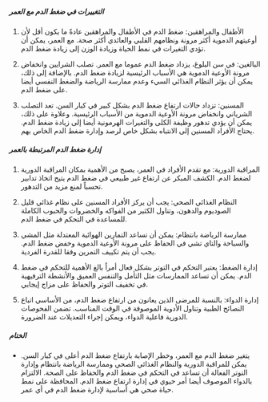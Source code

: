 ##### التغييرات في ضغط الدم مع العمر

1. الأطفال والمراهقين: ضغط الدم في الأطفال والمراهقين عادةً ما يكون أقل لأن أوعيتهم الدموية أكثر مرونة ونظامهم القلبي والعائدي أكثر صحة. مع العمر، يمكن أن تؤدي التغيرات في نمط الحياة وزيادة الوزن إلى زيادة ضغط الدم.

2. البالغين: في سن البلوغ، يزداد ضغط الدم عموما مع العمر. تصلب الشرايين وانخفاض مرونة الأوعية الدموية هي الأسباب الرئيسية لزيادة ضغط الدم. بالإضافة إلى ذلك، يمكن أن يؤثر النظام الغذائي السيء وعدم ممارسة الرياضة والضغط النفسي أيضا على ضغط الدم.

3. المسنين: تزداد حالات ارتفاع ضغط الدم بشكل كبير في كبار السن. تعد التصلب الشرياني وانخفاض مرونة الأوعية الدموية من الأسباب الرئيسية. وعلاوة على ذلك، يمكن أن يؤدي تدهور وظيفة الكلى والتغيرات الهرمونية أيضا إلى زيادة ضغط الدم. يحتاج الأفراد المسنين إلى الانتباه بشكل خاص لرصد وإدارة ضغط الدم الخاص بهم.


##### إدارة ضغط الدم المرتبطة بالعمر

1. المراقبة الدورية: مع تقدم الأفراد في العمر، يصبح من الأهمية بمكان المراقبة الدورية لضغط الدم. الكشف المبكر عن ارتفاع غير طبيعي في ضغط الدم يتيح اتخاذ تدابير تحسباً لمنع مزيد من التدهور.

2. النظام الغذائي الصحي: يجب أن يركز الأفراد المسنين على نظام غذائي قليل الصوديوم والدهون، وتناول الكثير من الفواكه والخضروات والحبوب الكاملة للمساعدة في التحكم في ضغط الدم.

3. ممارسة الرياضة بانتظام: يمكن أن تساعد التمارين الهوائية المعتدلة مثل المشي والسباحة والتاي تشي في الحفاظ على مرونة الأوعية الدموية وخفض ضغط الدم. يجب أن يتم تكييف التمرين وفقا للقدرة الفردية.

4. إدارة الضغط: يعتبر التحكم في التوتر بشكل فعال أمراً بالغ الأهمية للتحكم في ضغط الدم. يمكن أن تساعد الممارسات مثل التأمل والتنفس العميق والأنشطة الترفيهية في تخفيف التوتر والحفاظ على مزاج إيجابي.

5. إدارة الدواء: بالنسبة للمرضى الذين يعانون من ارتفاع ضغط الدم، من الأساسي اتباع النصائح الطبية وتناول الأدوية الموصوفة في الوقت المناسب. تضمن الفحوصات الدورية فاعلية الدواء، ويمكن إجراء التعديلات عند الضرورة.

##### الختام
* يتغير ضغط الدم مع العمر، وخطر الإصابة بارتفاع ضغط الدم أعلى في كبار السن. يمكن للمراقبة الدورية والنظام الغذائي الصحي وممارسة الرياضة بانتظام وإدارة التوتر الفعالة أن تساعد في التحكم في ضغط الدم والحفاظ على الصحة. الالتزام بالدواء الموصوف أيضا أمر حيوي في إدارة ارتفاع ضغط الدم. المحافظة على نمط حياة صحي هي أساسية لإدارة ضغط الدم في أي عمر.